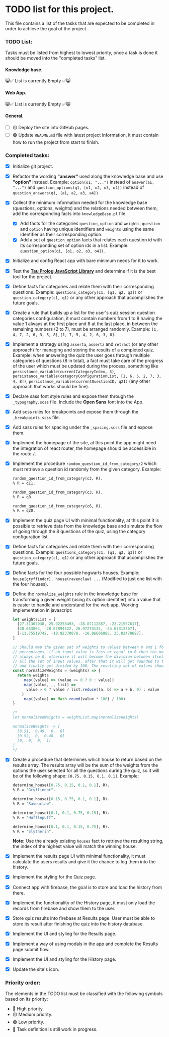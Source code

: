 # TODO list for this project.

This file contains a list of the tasks that are expected to be completed in order to achieve the goal of the project.

### TODO List:

Tasks must be listed from highest to lowest priority, once a task is done it should be moved into the "completed tasks" list.

#### Knowledge base.

😸✅ List is currently Empty ✅😸

#### Web App.

😸✅ List is currently Empty ✅😸

#### General.

- [ ] 🟡 Deploy the site into GitHub pages.
- [ ] 🟢 Update `README.md` file with latest project information, it must contain how to run the project from start to finish.

### Completed tasks:

- [x] Initialize git project.
- [x] Refactor the wording **"answer"** used along the knowledge base and use **"option"** instead. Example: `option(o1, "...")` instead of `answer(a1, "...")` and `question_options(q1, [o1, o2, o3, o4])` instead of `question_answers(q1, [a1, a2, a3, a4])`.
- [x] Collect the minimum information needed for the knowledge base (questions, options, weights) and the relations needed between them, add the corresponding facts into `knowledgeBase.pl` file.
  - [x] Add facts for the categories `question`, `option` and `weights`, `question` and `option` having unique identifiers and `weights` using the same identifier as their corresponding option.
  - [x] Add a set of `question_option` facts that relates each question id with its corresponding set of option ids in a list. Example: `question_option(q1, [o1, o2, o3, o4])`.
- [x] Initialize and config React app with bare minimum needs for it to work.
- [x] Test the **[Tau Prolog JavaScript Library](http://tau-prolog.org/)** and determine if it is the best tool for the project.
- [x] Define facts for categories and relate them with their corresponding questions. Example: `questions_category(c1, [q1, q2, q3])` or `question_category(c1, q1)` or any other approach that accomplishes the future goals.
- [x] Create a rule that builds up a list for the user's quiz session question categories configuration, it must contain numbers from 1 to 8 having the value 1 always at the first place and 8 at the last place, in between the remaining numbers (2 to 7), must be arranged randomly. Example: `[1, 4, 7, 2, 6, 3, 5, 8]`, `[1, 7, 5, 4, 2, 6, 3, 8]`.
- [x] Implement a strategy using `asserta`, `assertz` and `retract` (or any other approach) for managing and storing the results of a completed quiz. Example: when answering the quiz the user goes through multiple categories of questions (8 in total), a fact must take care of the progress of the user which must be updated during the process, something like `persistance_variable(currentCategoryIndex, 3)`, `persistance_variable(categoryConfigurationList, [1, 6, 5, 2, 7, 3, 4, 8])`, `persistance_variable(currentQuestionID, q21)` (any other approach that works should be fine).
- [x] Declare sass font style rules and expose them through the `_typography.scss` file. Include the **Open Sans** font into the App.
- [x] Add scss rules for breakpoints and expose them through the `_breakpoints.scss` file.
- [x] Add sass rules for spacing under the `_spacing.scss` file and expose them.
- [x] Implement the homepage of the site, at this point the app might need the integration of react router, the homepage should be accessible in the route `/`.
- [x] Implement the procedure `random_question_id_from_category/2` which must retrieve a question id randomly from the given category. Example:

  ```pl
  random_question_id_from_category(c3, R).
  % R = q11.

  random_question_id_from_category(c3, R).
  % R = q8.

  random_question_id_from_category(c6, R).
  % R = q20.
  ```

- [x] Implement the quiz page UI with minimal functionality, at this point it is possible to retrieve data from the knowledge base and simulate the flow of going through the 8 questions of the quiz, using the category configuration list.
- [x] Define facts for categories and relate them with their corresponding questions. Example: `questions_category(c1, [q1, q2, q3])` or `question_category(c1, q1)` or any other approach that accomplishes the future goals.
- [x] Define facts for the four possible hogwarts houses. Example: `house(gryffindor), house(ravenclaw) ...` (Modified to just one list with the four houses).
- [x] Define the `normalize_weights` rule in the knowledge base for transforming a given weight (using its option identifier) into a value that is easier to handle and understand for the web app. Working implementation in javascript:

  ```js
  let weightsList = [
    [27.31307938, 25.92258493, -28.87112887, -22.21557617],
    [28.653864, -28.67894522, 26.97274135, -24.67312267],
    [-11.75519742, -10.92370078, -10.86606985, 35.83478687],
  ]

  // Should map the given set of weights to values between 0 and 1 for representing
  // percentages, if an input value is less or equal to 0 then the mapped value will
  // always be 0, otherwise it will become the division between itself by the sum of
  // all the set of input values, after that it will get rounded to the nearest integer
  // and finally get divided by 100. The resulting set of values should always sum up to 1.
  const normalizeWeights = (weights) => {
    return weights
      .map((value) => (value <= 0 ? 0 : value))
      .map((value, _, list) =>
        value > 0 ? value / list.reduce((a, b) => a + b, 0) : value
      )
      .map((value) => Math.round(value * 100) / 100)
  }

  /*
  let normalizedWeights = weightList.map(normalizeWeights)
  
  normalizeWeights -> [
  	[0.51,  0.49,  0,  0]
  	[0.52,  0,  0.48,  0]
  	[0,  0,  0,  1]
  ]
  */
  ```

- [x] Create a procedure that determines which house to return based on the results array. The results array will be the sum of the weights from the options the user selected for all the questions during the quiz, so it will be of the following shape: `[0.75, 0.15, 0.1, 0.1]`. Example:

  ```pl
  determine_house([0.75, 0.15, 0.1, 0.1], R).
  % R = "Gryffindor".

  determine_house([0.15, 0.75, 0.1, 0.1], R).
  % R = "Ravenclaw".

  determine_house([0.1, 0.1, 0.75, 0.15], R).
  % R = "Hufflepuff".

  determine_house([0.1, 0.1, 0.15, 0.75], R).
  % R = "Slytherin".
  ```

  **Note:** Use the already existing `houses` fact to retrieve the resulting string, the index of the highest value will match the winning house.

- [x] Implement the results page UI with minimal functionality, it must calculate the users results and give it the chance to log them into the history.
- [x] Implement the styling for the Quiz page.
- [x] Connect app with firebase, the goal is to store and load the history from there.
- [x] Implement the functionality of the History page, it must only load the records from firebase and show them to the user.
- [x] Store quiz results into firebase at Results page. User must be able to store its result after finishing the quiz into the history database.
- [x] Implement the UI and styling for the Results page.
- [x] Implement a way of using modals in the app and complete the Results page submit flow.
- [x] Implement the UI and styling for the History page.
- [x] Update the site's icon.

### Priority order:

The elements in the TODO list must be classified with the following symbols based on its priority:

- 🔴 High priority.
- 🟡 Medium priority.
- 🟢 Low priority.
- 🚧 Task definition is still work in progress.
